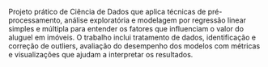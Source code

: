 Projeto prático de Ciência de Dados que aplica técnicas de pré-processamento, análise exploratória e modelagem por regressão linear simples e múltipla para entender os fatores que influenciam o valor do aluguel em imóveis. O trabalho inclui tratamento de dados, identificação e correção de outliers, avaliação do desempenho dos modelos com métricas e visualizações que ajudam a interpretar os resultados. 
